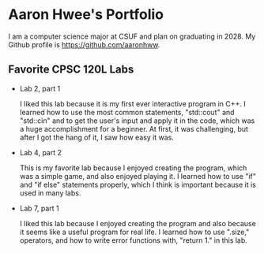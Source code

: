 
# Aaron Hwee's Portfolio

I am a computer science major at CSUF and plan on graduating in 2028. My Github profile is https://github.com/aaronhww.

## Favorite CPSC 120L Labs

* Lab 2, part 1

    I liked this lab because it is my first ever interactive program in C++. I learned how to use the most common statements, "std::cout" and "std::cin" and to get the user's input and apply it in the code, which was a huge accomplishment for a beginner. At first, it was challenging, but after I got the hang of it, I saw how easy it was.

* Lab 4, part 2

    This is my favorite lab because I enjoyed creating the program, which was a simple game, and also enjoyed playing it. I learned how to use "if" and "if else" statements properly, which I think is important because it is used in many labs.

* Lab 7, part 1

    I liked this lab because I enjoyed creating the program and also because it seems like a useful program for real life. I learned how to use ".size," operators, and how to write error functions with, "return 1." in this lab.
